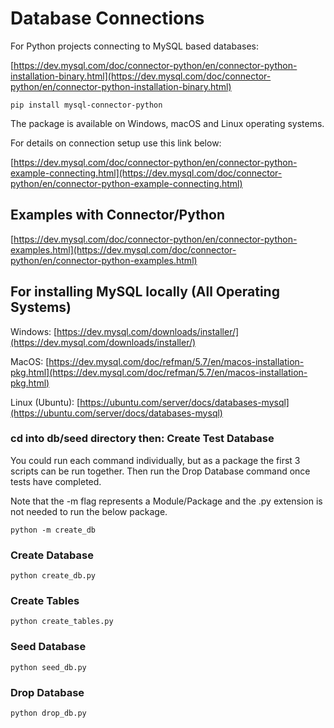 # Database Connections

For Python projects connecting to MySQL based databases:

[https://dev.mysql.com/doc/connector-python/en/connector-python-installation-binary.html](https://dev.mysql.com/doc/connector-python/en/connector-python-installation-binary.html)

```shell
pip install mysql-connector-python
```

The package is available on Windows, macOS and Linux operating systems.

For details on connection setup use this link below:

[https://dev.mysql.com/doc/connector-python/en/connector-python-example-connecting.html](https://dev.mysql.com/doc/connector-python/en/connector-python-example-connecting.html)

## Examples with Connector/Python
[https://dev.mysql.com/doc/connector-python/en/connector-python-examples.html](https://dev.mysql.com/doc/connector-python/en/connector-python-examples.html)

## For installing MySQL locally (All Operating Systems)

Windows: [https://dev.mysql.com/downloads/installer/](https://dev.mysql.com/downloads/installer/)

MacOS: [https://dev.mysql.com/doc/refman/5.7/en/macos-installation-pkg.html](https://dev.mysql.com/doc/refman/5.7/en/macos-installation-pkg.html)

Linux (Ubuntu): [https://ubuntu.com/server/docs/databases-mysql](https://ubuntu.com/server/docs/databases-mysql) 

### cd into db/seed directory then: Create Test Database

You could run each command individually, but as a package the first 3 scripts can be run together. 
Then run the Drop Database command once tests have completed.

Note that the -m flag represents a Module/Package and the .py extension is not needed to run the below package. 
```shell
python -m create_db
```

### Create Database
```shell
python create_db.py
```

### Create Tables
```shell
python create_tables.py
```

### Seed Database
```shell
python seed_db.py
```

### Drop Database
```shell
python drop_db.py
```